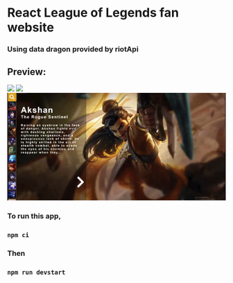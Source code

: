 # React League of Legends fan website 
### Using data dragon provided by riotApi

## Preview:

<img src="https://i.gyazo.com/0f367307dcd5a0efeb07861981d24bcb.jpg" />


<img src="./readmeImages/c2dba354b624cc79b614132e023dd60c.gif" />


<img src="./readmeImages/e6eb32af02c696c57e372a83d9533ef8.gif" />


### To run this app,

### ```npm ci```

### Then 

### ```npm run devstart```
